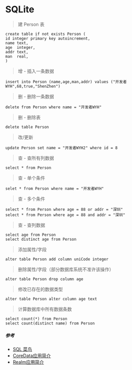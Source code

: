 # SQLite


> 建 Person 表

```
create table if not exists Person (
id integer primary key autoincrement,
name text,
age  integer,
addr text,
man  real,
)
```

> 增 - 插入一条数据

```
insert into Person (name,age,man,addr) values ("开发者WYH",68,true,"ShenZhen")

```

> 删 - 删除一条数据

```
delete from Person where name = "开发者WYH"
```

> 删 - 删除表

```
delete table Person
```


> 改/更新

```
update Person set name = "开发者WYH2" where id = 8
```


> 查 - 查所有列数据

```
select * from Person
```


> 查 - 单个条件

```
selet * from Person where name = "开发者WYH"
```


> 查 - 多个条件

```
select * from Person where age = 88 or addr = "深圳"
select * from Person where age = 88 and addr = "深圳"
```


> 查 - 查列数据

```
select age from Person
select distinct age from Person
```


> 添加属性/字段

```
alter table Person add column uniCode integer
```


> 删除属性/字段（部分数据库系统不准许该操作）

```
alter table Person drop column age
```


> 修改已存在的数据类型

```
alter table Person alter column age text
```


> 计算数据库中所有数据条数

```
select count(*) from Person
select count(distinct name) from Person
```


##### 参考

* [SQL 菜鸟](http://www.runoob.com/sql/sql-intro.html)
* [CoreData应用简介](https://github.com/itwyhuaing/OC-WYH/tree/master/DataStore/CoreData应用简介)
* [Realm应用简介](https://github.com/itwyhuaing/OC-WYH/tree/master/DataStore/Realm应用简介)
